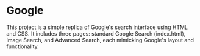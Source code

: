 # Google
This project is a simple replica of Google's search interface using HTML and CSS. It includes three pages: standard Google Search (index.html), Image Search, and Advanced Search, each mimicking Google's layout and functionality.
